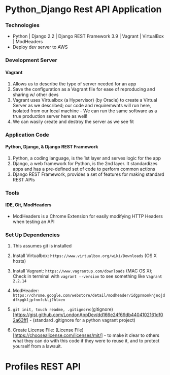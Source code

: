 # Python_Django Rest API Application

### Technologies

- Python | Django 2.2 | Django REST Framework 3.9 | Vagrant | VirtualBox | ModHeaders
- Deploy dev server to AWS

### Development Server

#### Vagrant

1. Allows us to describe the type of server needed for an app
1. Save the configuration as a Vagrant file for ease of reproducing and sharing w/ other devs
1. Vagrant uses Virtualbox (a Hypervisor) (by Oracle) to create a Virtual Server as we described; our code and requiremwnts will run here,
   isolated from our local machine - We can run the same software as a true production server here as well!
1. We can wasily create and destroy the server as we see fit

### Application Code

#### Python, Django, & Django REST Framework

1. Python, a coding language, is the 1st layer and serves logic for the app
1. Django, a web framework for Python, is the 2nd layer. It standardizes apps and has a pre-defined set of code to perform common actions
1. Django REST Framework, provides a set of features for making standard REST APIs

### Tools

#### IDE, Git, ModHeaders

- ModHeaders is a Chrome Extension for easily modifying HTTP Headers when testing an API

### Set Up Dependencies

1. This assumes git is installed

1. Install Virtualbox: `https://www.virtualbox.org/wiki/Downloads` (OS X hosts)
1. Install Vagrant: `https://www.vagrantup.com/downloads` (MAC OS X); Check in terminal with `vagrant --version` to see something like `Vagrant 2.2.14`
1. ModHeader: `https://chrome.google.com/webstore/detail/modheader/idgpnmonknjnojddfkpgkljpfnnfcklj?hl=en`
1. `git init, touch readme, .gitignore`:(gitignore)[https://gist.github.com/LondonAppDev/dd166e24f69db4404102161df02a63ff] - (standard .gitignore for a python vagrant project)
1. Create License File: (License File)[https://choosealicense.com/licenses/mit/] - to make it clear to others what they can do with this code if they were to reuse it, and to protect yourself from a lawsuit.

# Profiles REST API
